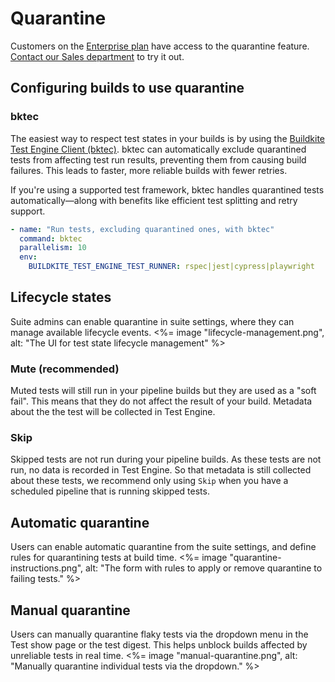 # Quarantine

Customers on the [Enterprise plan](https://buildkite.com/pricing) have access to the quarantine feature. [Contact our Sales department](mailto:sales@buildkite.com) to try it out.

## Configuring builds to use quarantine

### bktec
The easiest way to respect test states in your builds is by using the [Buildkite Test Engine Client (bktec)](https://github.com/buildkite/test-engine-client). bktec can automatically exclude quarantined tests from affecting test run results, preventing them from causing build failures. This leads to faster, more reliable builds with fewer retries.

If you're using a supported test framework, bktec handles quarantined tests automatically—along with benefits like efficient test splitting and retry support.

```yaml
- name: "Run tests, excluding quarantined ones, with bktec"
  command: bktec
  parallelism: 10
  env:
    BUILDKITE_TEST_ENGINE_TEST_RUNNER: rspec|jest|cypress|playwright
```

## Lifecycle states

Suite admins can enable quarantine in suite settings, where they can manage available lifecycle events.
<%= image "lifecycle-management.png", alt: "The UI for test state lifecycle management" %>

### Mute (recommended)
Muted tests will still run in your pipeline builds but they are used as a "soft fail". This means that they do not affect the result of your build. Metadata about the the test will be collected in Test Engine.

### Skip
Skipped tests are not run during your pipeline builds. As these tests are not run, no data is recorded in Test Engine. So that metadata is still collected about these tests, we recommend only using `Skip` when you have a scheduled pipeline that is running skipped tests.

## Automatic quarantine
Users can enable automatic quarantine from the suite settings, and define rules for quarantining tests at build time.
<%= image "quarantine-instructions.png", alt: "The form with rules to apply or remove quarantine to failing tests." %>

## Manual quarantine
Users can manually quarantine flaky tests via the dropdown menu in the Test show page or the test digest. This helps unblock builds affected by unreliable tests in real time.
<%= image "manual-quarantine.png", alt: "Manually quarantine individual tests via the dropdown." %>


